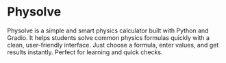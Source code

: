 # Physolve
Physolve is a simple and smart physics calculator built with Python and Gradio. It helps students solve common physics formulas quickly with a clean, user-friendly interface. Just choose a formula, enter values, and get results instantly. Perfect for learning and quick checks.
